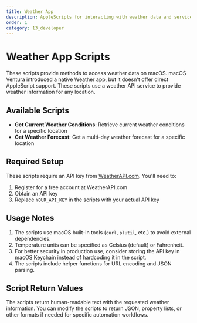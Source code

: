 ```yaml
---
title: Weather App
description: AppleScripts for interacting with weather data and services
order: 1
category: 13_developer
---
```


# Weather App Scripts

These scripts provide methods to access weather data on macOS. macOS Ventura introduced a native Weather app, but it doesn't offer direct AppleScript support. These scripts use a weather API service to provide weather information for any location.

## Available Scripts

- **Get Current Weather Conditions**: Retrieve current weather conditions for a specific location
- **Get Weather Forecast**: Get a multi-day weather forecast for a specific location

## Required Setup

These scripts require an API key from [WeatherAPI.com](https://www.weatherapi.com/). You'll need to:

1. Register for a free account at WeatherAPI.com
2. Obtain an API key
3. Replace `YOUR_API_KEY` in the scripts with your actual API key

## Usage Notes

1. The scripts use macOS built-in tools (`curl`, `plutil`, etc.) to avoid external dependencies.
2. Temperature units can be specified as Celsius (default) or Fahrenheit.
3. For better security in production use, consider storing the API key in macOS Keychain instead of hardcoding it in the script.
4. The scripts include helper functions for URL encoding and JSON parsing.

## Script Return Values

The scripts return human-readable text with the requested weather information. You can modify the scripts to return JSON, property lists, or other formats if needed for specific automation workflows.

